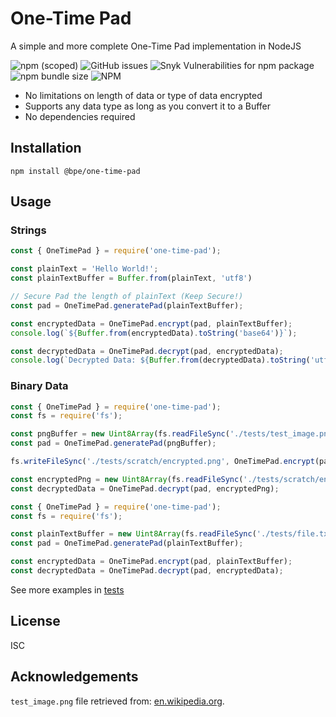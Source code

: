 # One-Time Pad

A simple and more complete One-Time Pad implementation in NodeJS

![npm (scoped)](https://img.shields.io/npm/v/@bpe/one-time-pad)
![GitHub issues](https://img.shields.io/github/issues/BenEdridge/one-time-pad)
![Snyk Vulnerabilities for npm package](https://img.shields.io/snyk/vulnerabilities/npm/@bpe/one-time-pad)
![npm bundle size](https://img.shields.io/bundlephobia/min/@bpe/one-time-pad)
![NPM](https://img.shields.io/npm/l/@bpe/one-time-pad)


- No limitations on length of data or type of data encrypted
- Supports any data type as long as you convert it to a Buffer
- No dependencies required

## Installation

```
npm install @bpe/one-time-pad
```

## Usage

### Strings
```javascript
const { OneTimePad } = require('one-time-pad');

const plainText = 'Hello World!';
const plainTextBuffer = Buffer.from(plainText, 'utf8')

// Secure Pad the length of plainText (Keep Secure!)
const pad = OneTimePad.generatePad(plainTextBuffer);

const encryptedData = OneTimePad.encrypt(pad, plainTextBuffer);
console.log(`${Buffer.from(encryptedData).toString('base64')}`);

const decryptedData = OneTimePad.decrypt(pad, encryptedData);
console.log(`Decrypted Data: ${Buffer.from(decryptedData).toString('utf8')}`);
```
### Binary Data

```javascript
const { OneTimePad } = require('one-time-pad');
const fs = require('fs');

const pngBuffer = new Uint8Array(fs.readFileSync('./tests/test_image.png'));
const pad = OneTimePad.generatePad(pngBuffer);

fs.writeFileSync('./tests/scratch/encrypted.png', OneTimePad.encrypt(pad, pngBuffer));

const encryptedPng = new Uint8Array(fs.readFileSync('./tests/scratch/encrypted.png'));
const decryptedData = OneTimePad.decrypt(pad, encryptedPng);
```

```javascript
const { OneTimePad } = require('one-time-pad');
const fs = require('fs');

const plainTextBuffer = new Uint8Array(fs.readFileSync('./tests/file.txt'));
const pad = OneTimePad.generatePad(plainTextBuffer);

const encryptedData = OneTimePad.encrypt(pad, plainTextBuffer);
const decryptedData = OneTimePad.decrypt(pad, encryptedData);
```

See more examples in [tests](https://github.com/BenEdridge/one-time-pad/blob/master/tests/test.js)


## License

ISC

## Acknowledgements

`test_image.png` file retrieved from: [en.wikipedia.org](https://en.wikipedia.org/wiki/JPEG#/media/File:Felis_silvestris_silvestris_small_gradual_decrease_of_quality.png).

[npm-image]: https://img.shields.io/npm/v/path-to-regexp.svg?style=flat
[npm-url]: https://npmjs.org/package/path-to-regexp
[travis-image]: https://img.shields.io/travis/pillarjs/path-to-regexp.svg?style=flat
[travis-url]: https://travis-ci.org/pillarjs/path-to-regexp
[coveralls-image]: https://img.shields.io/coveralls/pillarjs/path-to-regexp.svg?style=flat
[coveralls-url]: https://coveralls.io/r/pillarjs/path-to-regexp?branch=master
[david-image]: http://img.shields.io/david/pillarjs/path-to-regexp.svg?style=flat
[david-url]: https://david-dm.org/pillarjs/path-to-regexp
[license-image]: http://img.shields.io/npm/l/path-to-regexp.svg?style=flat
[license-url]: LICENSE.md
[downloads-image]: http://img.shields.io/npm/dm/path-to-regexp.svg?style=flat
[downloads-url]: https://npmjs.org/package/path-to-regexp